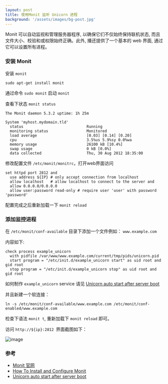 ```yaml
---
layout: post
title: 使用Monit 监听 Unicorn 进程
background: '/assets/images/bg-post.jpg'
---
```


 Monit 可以自动监视和管理服务器程序, 以确保它们不仅始终保持联机状态, 而且文件大小、校验和或权限始终正确。此外, 播还提供了一个基本的 web 界面, 通过它可以设置所有进程。

### 安装 Monit

安装 `monit`
```shell
sudo apt-get install monit
```

通过命令 `sudo monit` 启动 `monit`

查看下状态 `monit status`

```shell
The Monit daemon 5.3.2 uptime: 1h 25m

System 'myhost.mydomain.tld'
  status                            Running
  monitoring status                 Monitored
  load average                      [0.03] [0.14] [0.20]
  cpu                               3.5%us 5.9%sy 0.0%wa
  memory usage                      26100 kB [10.4%]
  swap usage                        0 kB [0.0%]
  data collected                    Thu, 30 Aug 2012 18:35:00
```

修改配置文件 `/etc/monit/monitrc`，打开web界面访问

```shell
set httpd port 2812 and
  use address ${IP} # only accept connection from localhost
  allow localhost   # allow localhost to connect to the server and
  allow 0.0.0.0/0.0.0.0
  allow user:password read-only # require user 'user' with password 'password'
```

配置完成之后重新加载一下 `monit reload`

### 添加监控进程

在 `/etc/monit/conf-available` 目录下添加一个文件例如： `www.example.com`

内容如下:

```
check process example_unicorn
  with pidfile /var/www/www.example.com/current/tmp/pids/unicorn.pid
  start program = "/etc/init.d/example_unicorn start" as uid root and gid root
  stop program = "/etc/init.d/example_unicorn stop" as uid root and gid root
```

如何制作 `example_unicorn` service 请见 [Unicorn auto start after server boot](/blog/2017/08/26/unicorn-auto-start-after-server-boot.html)

并且新建一个软连接：

```shell
ln -s /etc/monit/conf-available/www.example.com /etc/monit/conf-enabled/www.example.com
```

检查下语法 `monit t`, 重新加载下 `monit reload` 即可。

访问 `http://${ip}:2812 `界面截图如下：

![image](https://user-images.githubusercontent.com/4188624/32927828-7bca224c-cb14-11e7-8519-243bd1abddc5.png)

### 参考
* [Monit 官网](https://mmonit.com/monit/)
* [How To Install and Configure Monit](https://www.digitalocean.com/community/tutorials/how-to-install-and-configure-monit)
* [Unicorn auto start after server boot](http://xifengzhu.github.io/blog/2017/08/26/unicorn-auto-start-after-server-boot.html)